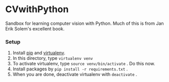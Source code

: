 CVwithPython
============

Sandbox for learning computer vision with Python.
Much of this is from Jan Erik Solem's excellent book.

### Setup
1. Install [pip](https://pip.pypa.io/en/latest/installing.html)
and [virtualenv](http://virtualenv.readthedocs.org/en/latest/virtualenv.html#installation).
2. In this directory, type `virtualenv venv`
3. To activate virtualenv, type `source venv/bin/activate` . Do this now.
4. Install packages by `pip install -r requirements.txt` .
5. When you are done, deactivate virtualenv with `deactivate` .
